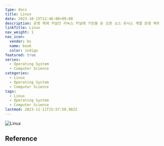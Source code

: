 ```yaml
---
type: docs
title: Linux
date: 2023-10-15T12:46:00+09:00
description: 운영 체제 커널인 리눅스 커널에 기반을 둔 오픈 소스 유닉스 계열 운영 체제 계열
linkTitle: Linux
nav_weight: 1
nav_icon:
  vendor: bs
  name: book
  color: indigo
featured: true
series:
  - Operating System
  - Computer Science
categories:
  - Linux
  - Operating System
  - Computer Science
tags:
  - Linux
  - Operating System
  - Computer Science
lastmod: 2023-11-11T15:57:58.982Z
---
```


![Linux](/computer-science/linux.webp#center)

## Reference
